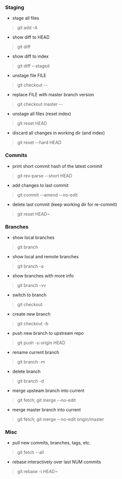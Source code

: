 ### Staging

- stage all files
> git add -A

- show diff to HEAD
> git diff

- show diff to index
> git diff --staged

- unstage file FILE
> git checkout -- <FILE>

- replace FILE with master branch version
> git checkout master -- <FILE>

- unstage all files (reset index)
> git reset HEAD

- discard all changes in working dir (and index)
> git reset --hard HEAD


### Commits

- print short commit hash of the latest commit
> git rev-parse --short HEAD

- add changes to last commit
> git commit --amend --no-edit

- delete last commit (keep working dir for re-commit)
> git reset HEAD~


### Branches

- show local branches
> git branch

- show local and remote branches
> git branch -a

- show branches with more info
> git branch -vv

- switch to branch
> git checkout <NAME>

- create new branch
> git checkout -b <NAME>

- push new branch to upstream repo
> git push -u origin HEAD

- rename current branch
> git branch -m <NAME>

- delete branch
> git branch -d <NAME>

- merge upsteam branch into current
> git fetch; git merge --no-edit

- merge master branch into current
> git fetch; git merge --no-edit origin/master


### Misc

- pull new commits, branches, tags, etc.
> git fetch --all

- rebase interactively over last NUM commits
> git rebase -i HEAD~<NUM>

